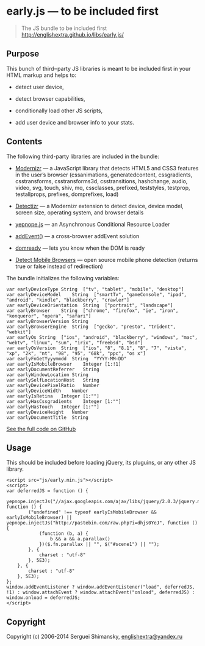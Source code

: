 # early.js — to be included first

> The JS bundle to be included first
> <http://englishextra.github.io/libs/early.js/>

## Purpose

This bunch of third‒party JS libraries is meant to be included first in
your HTML markup and helps to:

-   detect user device,

-   detect browser capabilities,

-   conditionally load other JS scripts,

-   add user device and browser info to your stats.

## Contents

The following third-party libraries are included in the bundle:

-   [Modernizr][] — a JavaScript library that detects HTML5 and CSS3
    features in the user’s browser (cssanimations, generatedcontent,
    cssgradients, csstransforms, csstransforms3d, csstransitions,
    hashchange, audio, video, svg, touch, shiv, mq, cssclasses,
    prefixed, teststyles, testprop, testallprops, prefixes, domprefixes,
    load)

-   [Detectizr][] — a Modernizr extension to detect device, device
    model, screen size, operating system, and browser details

-   [yepnope.js][] — an Asynchronous Conditional Resource Loader

-   [addEvent()][] — a cross-browser addEvent solution

-   [domready][] — lets you know when the DOM is ready

-   [Detect Mobile Browsers][] — open source mobile phone detection
    (returns true or false instead of redirection)

The bundle initializes the following variables:

    var earlyDeviceType String  ["tv", "tablet", "mobile", "desktop"]
    var earlyDeviceModel    String  ["smartTv", "gameConsole", "ipad", "android", "kindle", "blackberry", "crawler"]
    var earlyDeviceOrientation  String  ["portrait", "landscape"]
    var earlyBrowser    String  ["chrome", "firefox", "ie", "iron", "konqueror", "opera", "safari"]
    var earlyBrowserVersion String
    var earlyBrowserEngine  String  ["gecko", "presto", "trident", "webkit"]
    var earlyOs String  ["ios", "android", "blackberry", "windows", "mac", "webtv", "linux", "sun", "irix", "freebsd", "bsd"]
    var earlyOsVersion  String  ["ios", "8", "8.1", "8", "7", "vista", "xp", "2k", "nt", "98", "95", "68k", "ppc", "os x"]
    var earlyFnGetYyyymmdd  String  "YYYY-MM-DD"
    var earlyIsMobileBrowser    Integer [1:!1]
    var earlyDocumentReferrer   String
    var earlyWindowLocation String
    var earlySelfLocationHost   String
    var earlyDevicePixelRatio   Number
    var earlyDeviceWidth    Number
    var earlyIsRetina   Integer [1:""]
    var earlyHasCssgradients    Integer [1:""]
    var earlyHasTouch   Integer [1:""]
    var earlyDeviceHeight   Number
    var earlyDocumentTitle  String

[See the full code on GitHub][]

## Usage

This should be included before loading jQuery, its pluguins, or any
other JS library.

    <script src="js/early.min.js"></script>
    <script>
    var deferredJS = function () {
        yepnope.injectJs("//ajax.googleapis.com/ajax/libs/jquery/2.0.3/jquery.min.js", function () {
            ("undefined" !== typeof earlyIsMobileBrowser && earlyIsMobileBrowser) || yepnope.injectJs("http://pastebin.com/raw.php?i=dhjs0YeJ", function () {
                (function (b, a) {
                    b && a && a.parallax()
                })($.fn.parallax || "", $("#scene1") || "");
            }, {
                charset : "utf-8"
            }, 5E3);
        }, {
            charset : "utf-8"
        }, 5E3);
    };
    window.addEventListener ? window.addEventListener("load", deferredJS, !1) : window.attachEvent ? window.attachEvent("onload", deferredJS) : window.onload = deferredJS;
    </script>

## Copyright

Copyright (c) 2006-2014 Serguei Shimansky, <englishextra@yandex.ru>

  [Modernizr]: https://github.com/Modernizr/Modernizr
  [Detectizr]: https://github.com/barisaydinoglu/Detectizr
  [yepnope.js]: https://github.com/SlexAxton/yepnope.js
  [addEvent()]: http://dean.edwards.name/weblog/2005/10/add-event/
  [domready]: https://github.com/ded/domready
  [Detect Mobile Browsers]: http://detectmobilebrowser.com
  [See the full code on GitHub]: https://github.com/englishextra/early.js/blob/master/js/early.js
